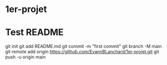 # 1er-projet
# Test README
  git init
  git add README.md
  git commit -m "first commit"
  git branch -M main
  git remote add origin https://github.com/EvannBLanchard/1er-projet.git
  git push -u origin main
